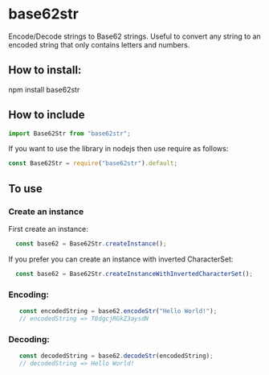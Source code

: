# base62str
Encode/Decode strings to Base62 strings. Useful to convert any string to an encoded string that only contains letters and numbers.

## How to install:
npm install base62str

## How to include
```javascript
import Base62Str from "base62str";
```
If you want to use the library in nodejs then use require as follows:
```javascript
const Base62Str = require("base62str").default;
```
## To use
### Create an instance
First create an instance: 
```javascript
  const base62 = Base62Str.createInstance();  
```  
If you prefer you can create an instance with inverted CharacterSet:  
```javascript
  const base62 = Base62Str.createInstanceWithInvertedCharacterSet();
```
### Encoding:
```javascript
   const encodedString = base62.encodeStr("Hello World!");
   // encodedString => T8dgcjRGkZ3aysdN
```
### Decoding:
```javascript
   const decodedString = base62.decodeStr(encodedString);
   // decodedString => Hello World!
```
